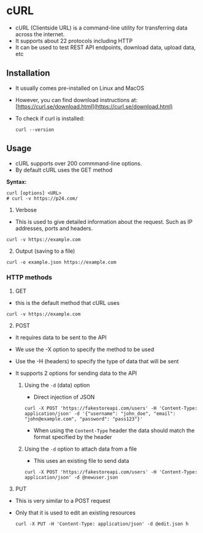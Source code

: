 # cURL

- cURL (Clientside URL) is a command-line utility for transferring data across the internet.
- It supports about 22 protocols including HTTP
- It can be used to test REST API endpoints, download data, upload data, etc

## Installation

- It usually comes pre-installed on Linux and MacOS
- However, you can find download instructions at: [https://curl.se/download.html](https://curl.se/download.html)

- To check if curl is installed:

    ```shell
    curl --version
    ```

## Usage

- cURL supports over 200 commmand-line options.
- By default cURL uses the GET method

**Syntax:**

```shell
curl [options] <URL>
# curl -v https://p24.com/
```

1. Verbose

- This is used to give detailed information about the request. Such as IP addresses, ports and headers.

```shell
curl -v https://example.com
```

2. Output (saving to a file)

```shell
curl -o example.json https://example.com
```

### HTTP methods

1. GET

- this is the default method that cURL uses

```shell
curl -v https://example.com
```

2. POST

- It requires data to be sent to the API
- We use the -X option to specify the method to be used
- Use the -H (headers) to specify the type of data that will be sent
- It supports 2 options for sending data to the API

    1. Using the `-d` (data) option
    
        - Direct injection of JSON

        ```shell
        curl -X POST 'https://fakestoreapi.com/users' -H 'Content-Type: application/json' -d '{"username": "john_doe", "email": "john@example.com", "password": "pass123"}'
        ```

        - When using the `Content-Type` header the data should match the format specified by the header

    2. Using the `-d` option to attach data from a file

        - This uses an existing file to send data

        ```shell
        curl -X POST 'https://fakestoreapi.com/users' -H 'Content-Type: application/json' -d @newuser.json
        ```

3. PUT

- This is very similar to a POST request
- Only that it is used to edit an existing resources

    ```shell
    curl -X PUT -H 'Content-Type: application/json' -d @edit.json h
    ```
